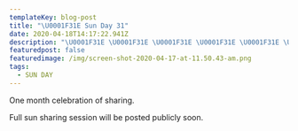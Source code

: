 ```yaml
---
templateKey: blog-post
title: "\U0001F31E Sun Day 31"
date: 2020-04-18T14:17:22.941Z
description: "\U0001F31E \U0001F31E \U0001F31E \U0001F31E \U0001F31E \U0001F31E \U0001F31E"
featuredpost: false
featuredimage: /img/screen-shot-2020-04-17-at-11.50.43-am.png
tags:
  - SUN DAY
---
```

One month celebration of sharing. 

Full sun sharing session will be posted publicly soon.